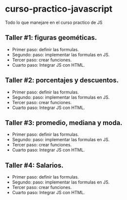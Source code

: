 # curso-practico-javascript
Todo lo que manejare en el curso practico de JS

## Taller #1: figuras geométicas.

- Primer paso: definir las formulas.
- Segundo: paso: implementar las formulas en JS.
- Tercer paso: crear funciones.
- Cuarto paso: Integrar JS con HTML.

## Taller #2: porcentajes y descuentos.

- Primer paso: definir las formulas.
- Segundo: paso: implementar las formulas en JS.
- Tercer paso: crear funciones.
- Cuarto paso: Integrar JS con HTML.

## Taller #3: promedio, mediana y moda.

- Primer paso: definir las formulas.
- Segundo: paso: implementar las formulas en JS.
- Tercer paso: crear funciones.
- Cuarto paso: Integrar JS con HTML.

## Taller #4: Salarios.

- Primer paso: definir las formulas.
- Segundo: paso: implementar las formulas en JS.
- Tercer paso: crear funciones.
- Cuarto paso: Integrar JS con HTML.
